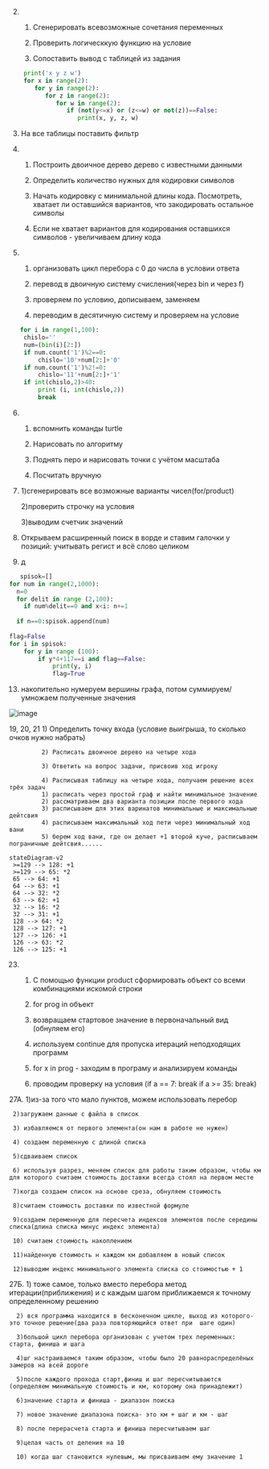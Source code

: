 2. 1) Сгенерировать всевозможные сочетания переменных

   2) Проверить логическкую функцию на условие
   
   3) Сопоставить вывод с таблицей из задания
``` python
    print('x y z w')
    for x in range(2):
       for y in range(2):       
          for z in range(2):          
             for w in range(2):             
                if (not(y<=x) or (z<=w) or not(z))==False:                
                   print(x, y, z, w)
```
3. На все таблицы поставить фильтр
             
4. 1) Построить двоичное дерево дерево с известными данными
   
   2) Определить количество нужных для кодировки символов 
   
   3) Начать кодировку с минимальной длины кода. Посмотреть, хватает ли оставшийся вариантов, что закодировать остальное символы
   
   4) Если не хватает вариантов для кодирования оставшихся символов - увеличиваем длину кода
 
5. 1) организовать цикл перебора с 0 до числа в условии ответа

   2) перевод в двоичную систему счисления(через bin и через f) 
   
   3) проверяем по условию, дописываем, заменяем

   4) переводим в десятичную систему и проверяем на условие
```python  
   for i in range(1,100):
    chislo=''
    num=(bin(i)[2:])   
    if num.count('1')%2==0:
        chislo='10'+num[2:]+'0'
    if num.count('1')%2!=0:    
        chislo='11'+num[2:]+'1'        
    if int(chislo,2)>40:    
        print (i, int(chislo,2))        
        break
   ```

6. 1) вспомнить команды turtle

   2) Нарисовать по алгоритму
   
   3) Поднять перо и нарисовать точки с учётом масштаба
   
   4) Посчитать вручную
   
8. 1)сгенерировать все возможные варианты чисел(for/product)

   2)проверить строчку на условия
   
   3)выводим счетчик значений
10. Открываем расширенный поиск в ворде и ставим галочки у позиций: учитывать регист и всё слово целиком

12. д

``` python
   spisok=[]
for num in range(2,1000):
  n=0
  for delit in range (2,100):
    if num%delit==0 and x<i: n+=1
  
  if n==0:spisok.append(num)
        
flag=False
for i in spisok:
    for y in range (100):
        if y*4+117==i and flag==False:
            print(y, i)
            flag=True
   ```

13. накопительно нумеруем вершины графа, потом суммируем/умножаем полученные значения
 
 ![image](https://user-images.githubusercontent.com/114381884/208363284-7f150ee5-5b91-4ae4-95ca-32f9e9d1f804.png)

19, 20, 21   1) Определить точку входа (условие выигрыша, то сколько очков нужно набрать)

             2) Расписать двоичное дерево на четыре хода
             
             3) Ответить на вопрос задачи, присвоив ход игроку
             
             4) Расписывая таблицу на четыре хода, получаем решение всех трёх задач
             1) расписать через простой граф и найти минимальное значение
             2) рассматриваем два варианта позиции после первого хода
             3) расписываем для этих варинатов минимальные и максимальные дейтсвия
             4) расписываем максимальный ход пети через минимальный ход вани
             5) берем ход вани, где он делает +1 второй куче, расписываем пограничные дейтсвия......
             
   ```mermaid
stateDiagram-v2
    >=129 --> 128: +1
    >=129 --> 65: *2
    65 --> 64: +1
    64 --> 63: +1
    64 --> 32: *2
    63 --> 62: +1
    32 --> 16: *2
    32 --> 31: +1
    128 --> 64: *2
    128 --> 127: +1
    127 --> 126: +1
    126 --> 63: *2
    126 --> 125: +1
   ```
23. 1) С помощью функции product сформировать объект со всеми комбинациями искомой строки

     2) for prog in объект
     
     3) возвращаем стартовое значение в первоначальный вид (обнуляем его)
     
     4) используем continue для пропуска итераций неподходящих программ
     
     5) for x in prog - заходим в програму и анализируем команды
     
     6) проводим проверку на условия (if a == 7: break if a >= 35: break)

27А. 1)из-за того что мало пунктов, можем использовать перебор

     2)загружаем данные с файла в список
     
     3) избавляемся от первого элемента(он нам в работе не нужен)
     
     4) создаем переменную с длиной списка
     
     5)сдваиваем список
     
     6) используя разрез, меняем список для работы таким образом, чтобы км для которого считаем стоимость доставки всегда стоял на первом месте
     
     7)когда создаем список на основе среза, обнуляем стоимость
     
     8)считаем стоимость доставки по известной формуле
     
     9)создаем переменную для пересчета индексов элементов после середины списка(длина списка минус индекс элемента)
     
     10) считаем стоимость накоплением
     
     11)найденную стоимость н каждом км добавляем в новый список
     
     12)выводим индекс минимального элемента списка со стоимостью + 1
    
 27Б. 1) тоже самое, только вместо перебора метод итерации(приближения) и с каждым шагом приближаемся к точному определенному решению
 
      2) вся программа находится в бесконечном цикле, выход из которого- это точное решение(два раза повторяющийся ответ при  шаге один)
      
      3)большой цикл перебора организован с учетом трех переменных: старта, финиша и шага
      
      4)шг настраиваемся таким образом, чтобы было 20 равнораспределёных замеров на всей дороге
      
      5)после каждого прохода старт,финиш и шаг пересчитываются (определяем минимальную стоимость и км, которому она принадлежит)
      
      6)значение старта и финиша - диапазон поиска
      
      7) новое значение диапазона поиска- это км + шаг и км - шаг
      
      8) после перерасчета старта и финиша пересчитываем шаг
      
      9)целая часть от деления на 10
      
      10) когда шаг становится нулевым, мы присваиваем ему значение 1
